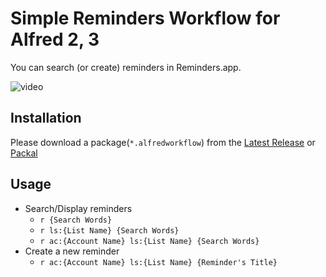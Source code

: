 
# Simple Reminders Workflow for Alfred 2, 3

You can search (or create) reminders in Reminders.app.

![video](http://www.packal.org/sites/default/files/public/workflow-files/comgithubjimo1001alfred-reminders-workflow/screenshots/screencast.gif)

## Installation

Please download a package(`*.alfredworkflow`) from the [Latest Release](https://github.com/jimo1001/alfred-reminders-workflow/releases/latest) or [Packal](http://www.packal.org/workflow/simple-reminders)

## Usage

- Search/Display reminders
  - `r {Search Words}`
  - `r ls:{List Name} {Search Words}`
  - `r ac:{Account Name} ls:{List Name} {Search Words}`
- Create a new reminder
  - `r ac:{Account Name} ls:{List Name} {Reminder's Title}`
